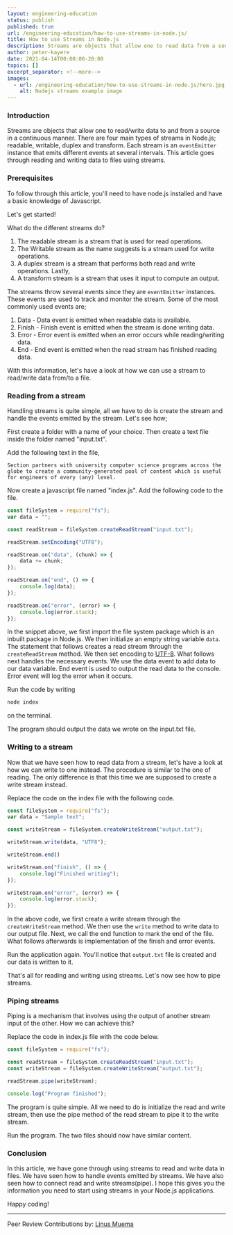 ```yaml
---
layout: engineering-education
status: publish
published: true
url: /engineering-education/how-to-use-streams-in-node.js/
title: How to use Streams in Node.js
description: Streams are objects that allow one to read data from a source or write to a destination in a continuous manner. In this article, we will go through reading and writing data to files using streams.
author: peter-kayere
date: 2021-04-14T00:00:00-20:00
topics: []
excerpt_separator: <!--more-->
images:
  - url: /engineering-education/how-to-use-streams-in-node.js/hero.jpg
    alt: Nodejs streams example image
---
```


### Introduction

Streams are objects that allow one to read/write data to and from a source in a continuous manner. There are four main types of streams in Node.js; readable, writable, duplex and transform. Each stream is an `eventEmitter` instance that emits different events at several intervals. This article goes through reading and writing data to files using streams.

### Prerequisites

To follow through this article, you'll need to have node.js installed and have a basic knowledge of Javascript.

Let's get started!

What do the different streams do?

1.  The readable stream is a stream that is used for read operations.
2.  The Writable stream as the name suggests is a stream used for write operations.
3.  A duplex stream is a stream that performs both read and write operations. Lastly,
4.  A transform stream is a stream that uses it input to compute an output.

The streams throw several events since they are `eventEmitter` instances. These events are used to track and monitor the stream. Some of the most commonly used events are;

1.  Data - Data event is emitted when readable data is available.
2.  Finish - Finish event is emitted when the stream is done writing data.
3.  Error - Error event is emitted when an error occurs while reading/writing data.
4.  End - End event is emitted when the read stream has finished reading data.

With this information, let's have a look at how we can use a stream to read/write data from/to a file.

### Reading from a stream

Handling streams is quite simple, all we have to do is create the stream and handle the events emitted by the stream. Let's see how;

First create a folder with a name of your choice. Then create a text file inside the folder named "input.txt".

Add the following text in the file,

```
Section partners with university computer science programs across the globe to create a community-generated pool of content which is useful for engineers of every (any) level.
```

Now create a javascript file named "index.js". Add the following code to the file.

```Javascript
const fileSystem = require("fs");
var data = "";

const readStream = fileSystem.createReadStream("input.txt");

readStream.setEncoding("UTF8");

readStream.on("data", (chunk) => {
	data += chunk;
});

readStream.on("end", () => {
	console.log(data);
});

readStream.on("error", (error) => {
	console.log(error.stack);
});
```

In the snippet above, we first import the file system package which is an inbuilt package in Node.js. We then initialize an empty string variable `data`. The statement that follows creates a read stream through the `createReadStream` method. We then set encoding to [UTF-8](https://en.wikipedia.org/wiki/UTF-8). What follows next handles the necessary events. We use the data event to add data to our data variable. End event is used to output the read data to the console. Error event will log the error when it occurs.

Run the code by writing

```bash
node index
```

on the terminal.

The program should output the data we wrote on the input.txt file.

### Writing to a stream

Now that we have seen how to read data from a stream, let's have a look at how we can write to one instead. The procedure is similar to the one of reading. The only difference is that this time we are supposed to create a write stream instead.

Replace the code on the index file with the following code.

```Javascript
const fileSystem = require("fs");
var data = "Sample text";

const writeStream = fileSystem.createWriteStream("output.txt");

writeStream.write(data, "UTF8");

writeStream.end()

writeStream.on("finish", () => {
	console.log("Finished writing");
});

writeStream.on("error", (error) => {
	console.log(error.stack);
});
```

In the above code, we first create a write stream through the `createWriteStream` method. We then use the `write` method to write data to our output file. Next, we call the end function to mark the end of the file. What follows afterwards is implementation of the finish and error events.

Run the application again. You'll notice that `output.txt` file is created and our data is written to it.

That's all for reading and writing using streams. Let's now see how to pipe streams.

### Piping streams

Piping is a mechanism that involves using the output of another stream input of the other. How we can achieve this?

Replace the code in index.js file with the code below.

```Javascript
const fileSystem = require("fs");

const readStream = fileSystem.createReadStream("input.txt");
const writeStream = fileSystem.createWriteStream("output.txt");

readStream.pipe(writeStream);

console.log("Program finished");
```

The program is quite simple. All we need to do is initialize the read and write stream, then use the pipe method of the read stream to pipe it to the write stream.

Run the program. The two files should now have similar content.

### Conclusion

In this article, we have gone through using streams to read and write data in files. We have seen how to handle events emitted by streams. We have also seen how to connect read and write streams(pipe). I hope this gives you the information you need to start using streams in your Node.js applications.

Happy coding!

---

Peer Review Contributions by: [Linus Muema](/engineering-education/authors/linus-muema/)

